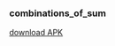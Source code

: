 ### combinations_of_sum
[download APK](https://github.com/khaledfathi/combinations_of_sum/blob/main/app/release/app-release.apk)
